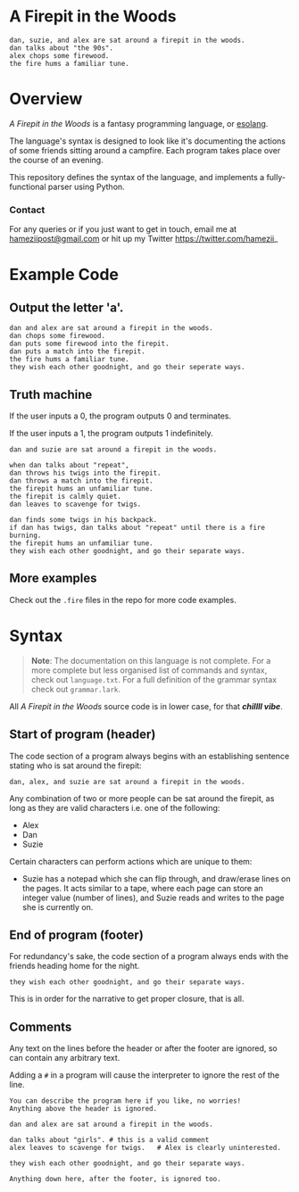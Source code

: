 # A Firepit in the Woods
```
dan, suzie, and alex are sat around a firepit in the woods.
dan talks about "the 90s".
alex chops some firewood.
the fire hums a familiar tune.
```

# Overview
*A Firepit in the Woods* is a fantasy programming language, or [esolang](https://esolangs.org/wiki/Esoteric_programming_language). 

The language's syntax is designed to look like it's documenting the actions of some friends sitting around a campfire. 
Each program takes place over the course of an evening.

This repository defines the syntax of the language, and implements a fully-functional parser using Python.

### Contact
For any queries or if you just want to get in touch, email me at hameziipost@gmail.com or hit up my Twitter https://twitter.com/hamezii_

# Example Code
## Output the letter 'a'.

    dan and alex are sat around a firepit in the woods.
    dan chops some firewood.
    dan puts some firewood into the firepit.
    dan puts a match into the firepit.
    the fire hums a familiar tune.
    they wish each other goodnight, and go their seperate ways.

## Truth machine

If the user inputs a 0, the program outputs 0 and terminates.

If the user inputs a 1, the program outputs 1 indefinitely.

    dan and suzie are sat around a firepit in the woods.

    when dan talks about "repeat",
    dan throws his twigs into the firepit.
    dan throws a match into the firepit.
    the firepit hums an unfamiliar tune.
    the firepit is calmly quiet.
    dan leaves to scavenge for twigs.

    dan finds some twigs in his backpack.
    if dan has twigs, dan talks about "repeat" until there is a fire burning.
    the firepit hums an unfamiliar tune.
    they wish each other goodnight, and go their separate ways.

## More examples
Check out the `.fire` files in the repo for more code examples.

# Syntax

> **Note**: The documentation on this language is not complete. For a more complete but less organised list of commands and syntax, check out `language.txt`. For a full definition of the grammar syntax check out `grammar.lark`.

All *A Firepit in the Woods* source code is in lower case, for that ***chillll vibe***.

## Start of program (header)
The code section of a program always begins with an establishing sentence stating who is sat around the firepit:

    dan, alex, and suzie are sat around a firepit in the woods.

Any combination of two or more people can be sat around the firepit, as long as they are valid characters i.e. one of the following:
 - Alex
 - Dan
 - Suzie

Certain characters can perform actions which are unique to them:
- Suzie has a notepad which she can flip through, and draw/erase lines on the pages. It acts similar to a tape, where each page can store an integer value (number of lines), and Suzie reads and writes to the page she is currently on.

## End of program (footer)
For redundancy's sake, the code section of a program always ends with the friends heading home for the night.

    they wish each other goodnight, and go their separate ways.

This is in order for the narrative to get proper closure, that is all.

## Comments
Any text on the lines before the header or after the footer are ignored, so can contain any arbitrary text.

Adding a `#` in a program will cause the interpreter to ignore the rest of the line.

    You can describe the program here if you like, no worries!
    Anything above the header is ignored.

    dan and alex are sat around a firepit in the woods.

    dan talks about "girls". # this is a valid comment
    alex leaves to scavenge for twigs.   # Alex is clearly uninterested.

    they wish each other goodnight, and go their separate ways.

    Anything down here, after the footer, is ignored too.

